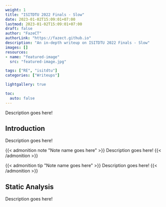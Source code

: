 ```yaml
---
weight: 1
title: "ISITDTU 2022 Finals - Slow"
date: 2023-01-02T15:09:01+07:00
lastmod: 2023-01-02T15:09:01+07:00
draft: false
author: "FazeCT"
authorLink: "https://fazect.github.io"
description: "An in-depth writeup on ISITDTU 2022 Finals - Slow"
images: []
resources:
- name: "featured-image"
  src: "featured-image.jpg"

tags: ["RE", "isitdtu"]
categories: ["Writeups"]

lightgallery: true

toc:
  auto: false
---
```


Description goes here!

<!--more-->

## Introduction

Description goes here!

{{< admonition note "Note name goes here" >}}
Description goes here!
{{< /admonition >}}

{{< admonition tip "Note name goes here" >}}
Description goes here!
{{< /admonition >}}

## Static Analysis

Description goes here!
